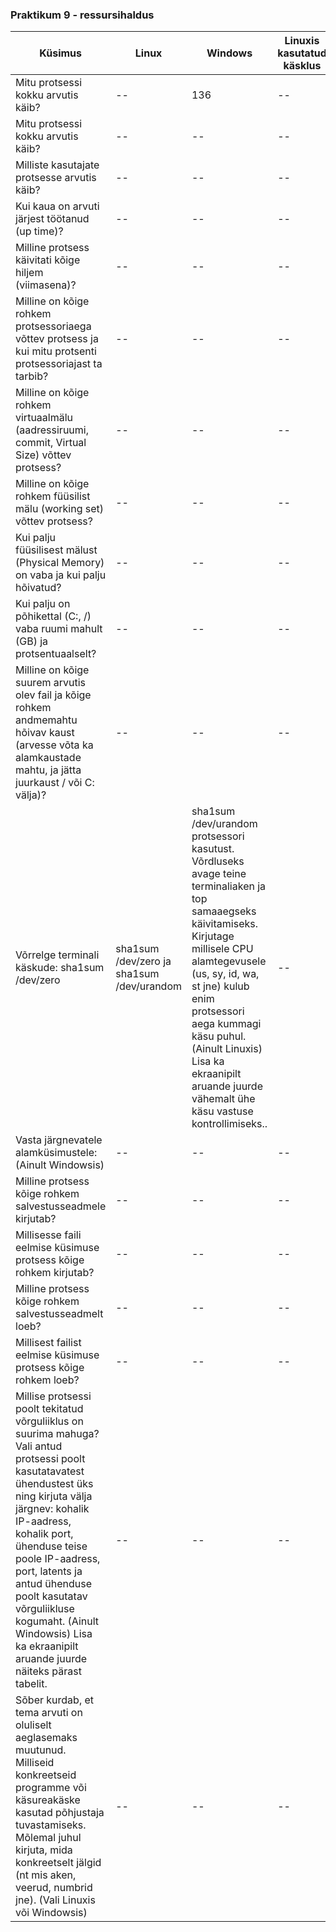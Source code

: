 ### Praktikum 9 - ressursihaldus

| Küsimus | Linux | Windows | Linuxis kasutatud käsklus | Windowsis kasutatud tööriist |
| -- | -- | -- | -- | -- |
| Mitu protsessi kokku arvutis käib? | -- | 136 | -- | Task Manager -> Jõudlus | 
| Mitu protsessi kokku arvutis käib? | -- | -- | -- | Process Explorer -> Start Time | 
| Milliste kasutajate protsesse arvutis käib? | -- | -- | -- | -- | 
| Kui kaua on arvuti järjest töötanud (up time)? | -- | -- | -- | -- | 
| Milline protsess käivitati kõige hiljem (viimasena)? | -- | -- | -- | -- | 
| Milline on kõige rohkem protsessoriaega võttev protsess ja kui mitu protsenti protsessoriajast ta tarbib? | -- | -- | -- | -- | 
| Milline on kõige rohkem virtuaalmälu (aadressiruumi, commit, Virtual Size) võttev protsess? | -- | -- | -- | -- | 
| Milline on kõige rohkem füüsilist mälu (working set) võttev protsess? | -- | -- | -- | -- | 
| Kui palju füüsilisest mälust (Physical Memory) on vaba ja kui palju hõivatud? | -- | -- | -- | -- | 
| Kui palju on põhikettal (C:, /) vaba ruumi mahult (GB) ja protsentuaalselt? | -- | -- | -- | -- | 
| Milline on kõige suurem arvutis olev fail ja kõige rohkem andmemahtu hõivav kaust (arvesse võta ka alamkaustade mahtu, ja jätta juurkaust / või C: välja)? | -- | -- | -- | -- | 
| Võrrelge terminali käskude: sha1sum /dev/zero | sha1sum /dev/zero ja sha1sum /dev/urandom | sha1sum /dev/urandom protsessori kasutust. Võrdluseks avage teine terminaliaken ja top samaaegseks käivitamiseks. Kirjutage millisele CPU alamtegevusele (us, sy, id, wa, st jne) kulub enim protsessori aega kummagi käsu puhul. (Ainult Linuxis) Lisa ka ekraanipilt aruande juurde vähemalt ühe käsu vastuse kontrollimiseks.. | -- | -- | -- | -- | 
| Vasta järgnevatele alamküsimustele: (Ainult Windowsis) | -- | -- | -- | -- | 
| Milline protsess kõige rohkem salvestusseadmele kirjutab? | -- | -- | -- | -- | 
| Millisesse faili eelmise küsimuse protsess kõige rohkem kirjutab? | -- | -- | -- | -- | 
| Milline protsess kõige rohkem salvestusseadmelt loeb? | -- | -- | -- | -- | 
| Millisest failist eelmise küsimuse protsess kõige rohkem loeb? | -- | -- | -- | -- | 
| Millise protsessi poolt tekitatud võrguliiklus on suurima mahuga? Vali antud protsessi poolt kasutatavatest ühendustest üks ning kirjuta välja järgnev: kohalik IP-aadress, kohalik port, ühenduse teise poole IP-aadress, port, latents ja antud ühenduse poolt kasutatav võrguliikluse kogumaht. (Ainult Windowsis) Lisa ka ekraanipilt aruande juurde näiteks pärast tabelit. | -- | -- | -- | -- | 
| Sõber kurdab, et tema arvuti on oluliselt aeglasemaks muutunud. Milliseid konkreetseid programme või käsureakäske kasutad põhjustaja tuvastamiseks. Mõlemal juhul kirjuta, mida konkreetselt jälgid (nt mis aken, veerud, numbrid jne). (Vali Linuxis või Windowsis) | -- | -- | -- | -- | 

